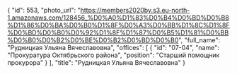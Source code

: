 {
    "id": 553,
    "photo_url": "https://members2020by.s3.eu-north-1.amazonaws.com/128456_%D0%A0%D1%83%D0%B4%D0%BD%D0%B8%D1%86%D0%BA%D0%B0%D1%8F%D0%A3%D0%BB%D1%8C%D1%8F%D0%BD%D0%B0%D0%92%D1%8F%D1%87%D0%B5%D1%81%D0%BB%D0%B0%D0%B2%D0%BE%D0%B2%D0%BD%D0%B0",
    "full_name": "Рудницкая Ульяна Вячеславовна",
    "offices": [
        {
            "id": "07-04",
            "name": "Прокуратура Октябрьского района",
            "position": "Старший помощник прокурора"
        }
    ],
    "title": "Рудницкая Ульяна Вячеславовна"
}